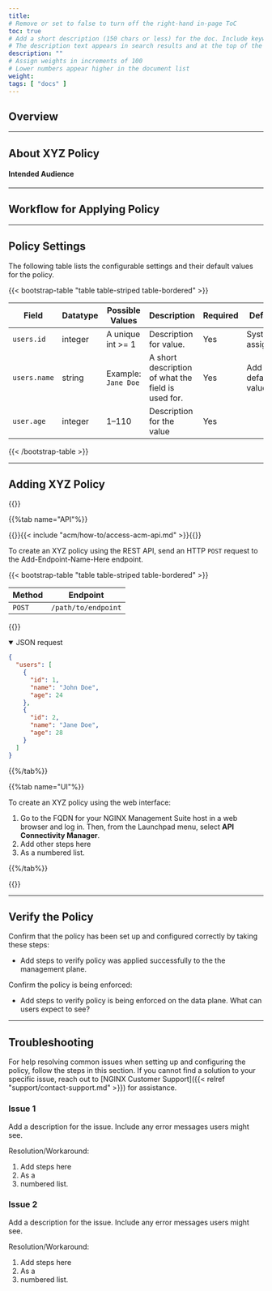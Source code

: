 ```yaml
---
title:
# Remove or set to false to turn off the right-hand in-page ToC
toc: true
# Add a short description (150 chars or less) for the doc. Include keywords for SEO.
# The description text appears in search results and at the top of the doc.
description: ""
# Assign weights in increments of 100
# Lower numbers appear higher in the document list
weight:
tags: [ "docs" ]
---
```


## Overview

<!--
If your topic is for a global policy, add the following include:

{{< include "acm/how-to/policies-intro" >}}

- OR -

If your topic is for an API GW policy, add this include:

{{< include "acm/how-to/policies-proxy-intro.md" >}}

-->

---

## About XYZ Policy

<!--
Explain what the policy does and what it can be used for.
-->

#### Intended Audience

<!--
Specify the intended audience for this guide, that is, who is responsible for applying and/or configuring the policy? For example, and Infrastructure Administrator.
-->

---

## Workflow for Applying Policy

<!--
Add the high-level steps the user must take to apply the policy. For example:

- Create an environment or edit an existing one.
- Check the advanced settings for the environment to see if the policy has been applied.
- Edit the policy to make changes for each environment. Save and publish the changes.

-->

---

## Policy Settings

<!-- Update the following table with the policy's params -->

The following table lists the configurable settings and their default values for the policy.


{{< bootstrap-table "table table-striped table-bordered" >}}

| Field        | Datatype | Possible Values     | Description                                        | Required | Default               |
|--------------|----------|---------------------|----------------------------------------------------|----------|-----------------------|
| `users.id`   | integer  | A unique int >= 1   | Description for value.                             | Yes      | System assigned       |
| `users.name` | string   | Example: `Jane Doe` | A short description of what the field is used for. | Yes      | Add the default value |
| `user.age`   | integer  | 1–110               | Description for the value                          | Yes      |                       |

{{< /bootstrap-table >}}


---

## Adding XYZ Policy

{{<tabs name="policy-implementation">}}

{{%tab name="API"%}}

{{<see-also>}}{{< include "acm/how-to/access-acm-api.md" >}}{{</see-also>}}

To create an XYZ policy using the REST API, send an HTTP `POST` request to the Add-Endpoint-Name-Here endpoint.


{{< bootstrap-table "table table-striped table-bordered" >}}

| Method | Endpoint            |
|--------|---------------------|
| `POST` | `/path/to/endpoint` |

{{</bootstrap-table>}}


<details open>
<summary>JSON request</summary>

``` json
{
  "users": [
    {
      "id": 1,
      "name": "John Doe",
      "age": 24
    },
    {
      "id": 2,
      "name": "Jane Doe",
      "age": 28
    }
  ]
}
```

</details>

{{%/tab%}}

{{%tab name="UI"%}}

To create an XYZ policy using the web interface:

1. Go to the FQDN for your NGINX Management Suite host in a web browser and log in. Then, from the Launchpad menu, select **API Connectivity Manager**.
2. Add other steps here
3. As a numbered list.

{{%/tab%}}

{{</tabs>}}

---

## Verify the Policy

<!--
Add verification instructions to confirm that the policy has been correctly implemented and is being enforced.
-->

Confirm that the policy has been set up and configured correctly by taking these steps:

- Add steps to verify policy was applied successfully to the the management plane.

Confirm the policy is being enforced:

- Add steps to verify policy is being enforced on the data plane. What can users expect to see?

---

## Troubleshooting

<!-- Add troubleshooting steps for issues users might encounter and can self-solve. The purpose of this section is to deflect customer calls to Support. -->

For help resolving common issues when setting up and configuring the policy, follow the steps in this section. If you cannot find a solution to your specific issue, reach out to [NGINX Customer Support]({{< relref "support/contact-support.md" >}}) for assistance.

### Issue 1

Add a description for the issue. Include any error messages users might see.

Resolution/Workaround:

1. Add steps here
2. As a
3. numbered list.

### Issue 2

Add a description for the issue. Include any error messages users might see.

Resolution/Workaround:

1. Add steps here
2. As a
3. numbered list.
